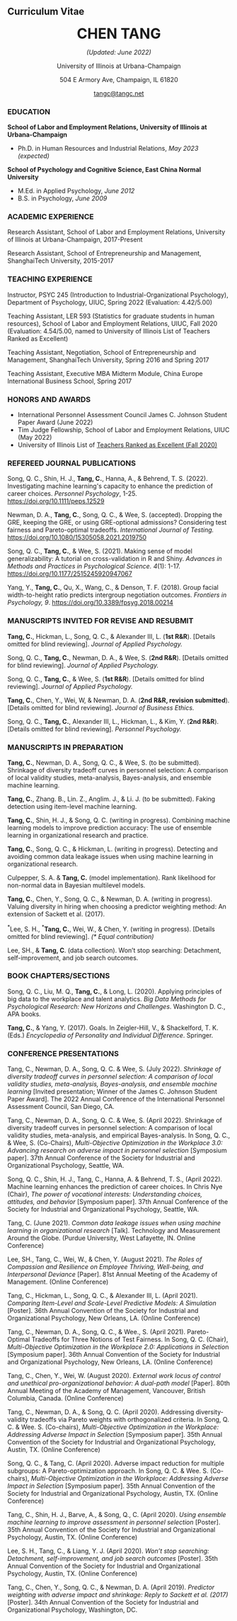 ## Curriculum Vitae

<p style="text-align:center" ><font size="+3"><b>CHEN TANG</b></font></font></p>

<p style="text-align:center"><i>(Updated: June 2022)</i></p>

<p style="text-align:center">University of Illinois at Urbana-Champaign</p>

<p style="text-align:center">504 E Armory Ave, Champaign, IL 61820</p>

<p style="text-align:center"> <a href="mailto:tangc@tangc.net">tangc@tangc.net</a></p>

### **EDUCATION**

**School of Labor and Employment Relations, University of Illinois at Urbana-Champaign**

- Ph.D. in Human Resources and Industrial Relations, *May 2023 (expected)*

**School of Psychology and Cognitive Science, East China Normal University**

- M.Ed. in Applied Psychology, *June 2012*
- B.S. in Psychology, *June 2009*

### **ACADEMIC EXPERIENCE**

Research Assistant, School of Labor and Employment Relations, University of Illinois at Urbana-Champaign, 2017-Present

Research Assistant, School of Entrepreneurship and Management, ShanghaiTech University, 2015-2017

### **TEACHING EXPERIENCE**

Instructor, PSYC 245 (Introduction to Industrial-Organizational Psychology), Department of Psychology, UIUC, Spring 2022 (Evaluation: 4.42/5.00)

Teaching Assistant, LER 593 (Statistics for graduate students in human resources), School of Labor and Employment Relations, UIUC, Fall 2020 (Evaluation: 4.54/5.00, named to University of Illinois List of Teachers Ranked as Excellent)

Teaching Assistant, Negotiation, School of Entrepreneurship and Management, ShanghaiTech University, Spring 2016 and Spring 2017

Teaching Assistant, Executive MBA Midterm Module, China Europe International Business School, Spring 2017

### **HONORS AND AWARDS**
- International Personnel Assessment Council James C. Johnson Student Paper Award (June 2022)
- Tim Judge Fellowship, School of Labor and Employment Relations, UIUC (May 2022)
- University of Illinois List of [Teachers Ranked as Excellent (Fall 2020)](https://citl.illinois.edu/citl-101/measurement-evaluation/teaching-evaluation/teaching-evaluations-(ices)/teachers-ranked-as-excellent)

### **REFEREED JOURNAL PUBLICATIONS**

Song, Q. C., Shin, H. J., **Tang, C.**, Hanna, A., & Behrend, T. S. (2022). Investigating machine learning's capacity to enhance the prediction of career choices. *Personnel Psychology*, 1-25. https://doi.org/10.1111/peps.12529

Newman, D. A., **Tang, C.**, Song, Q. C., & Wee, S. (accepted). Dropping the GRE, keeping the GRE, or using GRE-optional admissions? Considering test fairness and Pareto-optimal tradeoffs. *International Journal of Testing.* https://doi.org/10.1080/15305058.2021.2019750

Song, Q. C., **Tang, C.**, & Wee, S. (2021). Making sense of model generalizability: A tutorial on cross-validation in R and Shiny. *Advances in Methods and Practices in Psychological Science. 4*(1): 1-17. https://doi.org/10.1177/2515245920947067

Yang, Y., **Tang, C.**, Qu, X., Wang, C., & Denson, T. F. (2018). Group facial width-to-height ratio predicts intergroup negotiation outcomes. *Frontiers in Psychology, 9*. https://doi.org/10.3389/fpsyg.2018.00214

### **MANUSCRIPTS INVITED FOR REVISE AND RESUBMIT**

**Tang, C.**, Hickman, L., Song, Q. C., & Alexander III, L. (**1st R&R**). [Details omitted
for blind reviewing]. *Journal of Applied Psychology.*

Song, Q. C., **Tang, C.**, Newman, D. A., & Wee, S. (**2nd R&R**). [Details omitted
for blind reviewing]. *Journal of Applied Psychology.*

Song, Q. C., **Tang, C.**, & Wee, S. (**1st R&R**). [Details omitted
for blind reviewing]. *Journal of Applied Psychology.*

**Tang, C.**, Chen, Y., Wei, W, & Newman, D. A. (**2nd R&R, revision submitted**). [Details omitted
for blind reviewing]. *Journal of Business Ethics.*

Song, Q. C., **Tang, C.**, Alexander III, L., Hickman, L., & Kim, Y. (**2nd R&R**). [Details omitted
for blind reviewing]. *Personnel Psychology.*

### **MANUSCRIPTS IN PREPARATION**

**Tang, C.**, Newman, D. A., Song, Q. C., & Wee, S. (to be submitted). Shrinkage of diversity tradeoff curves in personnel selection: A comparison of local validity studies, meta-analysis, Bayes-analysis, and ensemble machine learning.

**Tang, C.**, Zhang. B., Lin. Z., Anglim. J., & Li. J. (to be submitted). Faking detection using item-level machine learning.

**Tang, C.**, Shin, H. J., & Song, Q. C. (writing in progress). Combining machine learning models to improve prediction accuracy: The use of ensemble learning in organizational research and practice.

**Tang, C.**, Song, Q. C., & Hickman, L. (writing in progress). Detecting and avoiding common data leakage issues when using machine learning in organizational research.

Culpepper, S. A. & **Tang, C.** (model implementation). Rank likelihood for non-normal data in Bayesian multilevel models.

**Tang, C.**, Chen, Y., Song, Q. C., & Newman, D. A. (writing in progress). Valuing diversity in hiring when choosing a predictor weighting method: An extension of Sackett et al. (2017).

<sup>\*</sup>Lee, S. H., <sup>\*</sup>**Tang, C.**, Wei, W., & Chen, Y. (writing in progress). [Details omitted for blind reviewing]. *(\* Equal contribution)*

Lee, SH., & **Tang, C**. (data collection). Won’t stop searching: Detachment, self-improvement, and job search outcomes.

### **BOOK CHAPTERS/SECTIONS**

Song, Q. C., Liu, M. Q., **Tang, C.**, & Long, L. (2020). Applying principles of big data to the workplace and talent analytics. *Big Data Methods for Psychological Research: New Horizons and Challenges*. Washington D. C., APA books.

**Tang, C.**, & Yang, Y. (2017). Goals. In Zeigler-Hill, V., & Shackelford, T. K. (Eds.) *Encyclopedia of Personality and Individual Difference*. Springer.

### **CONFERENCE PRESENTATIONS**

Tang, C., Newman, D. A., Song, Q. C. & Wee, S. (July 2022). *Shrinkage of diversity tradeoff curves in personnel selection: A comparison of local validity studies, meta-analysis, Bayes-analysis, and ensemble machine learning* [Invited presentation; Winner of the James C. Johnson Student Paper Award]. The 2022 Annual Conference of the International Personnel Assessment Council, San Diego, CA.

Tang, C., Newman, D. A., Song, Q. C. & Wee, S. (April 2022). Shrinkage of diversity tradeoff curves in personnel selection: A comparison of local validity studies, meta-analysis, and empirical Bayes-analysis. In Song, Q. C., & Wee, S. (Co-Chairs), *Multi-Objective Optimization in the Workplace 3.0: Advancing research on adverse impact in personnel selection* [Symposium paper]. 37th Annual Conference of the Society for Industrial and Organizational Psychology, Seattle, WA.

Song, Q. C., Shin, H. J., Tang, C., Hanna, A. & Behrend, T. S., (April 2022). Machine learning enhances the prediction of career choices. In Chris Nye (Chair), *The power of vocational interests: Understanding choices, attitudes, and behavior* [Symposium paper]. 37th Annual Conference of the Society for Industrial and Organizational Psychology, Seattle, WA.

Tang, C. (June 2021). *Common data leakage issues when using machine learning in organizational research* [Talk]. Technology and Measurement Around the Globe. (Purdue University, West Lafayette, IN. Online Conference)

Lee, SH., Tang, C., Wei, W., & Chen, Y. (August 2021). *The Roles of Compassion and Resilience on Employee Thriving, Well-being, and Interpersonal Deviance* [Paper]. 81st Annual Meeting of the Academy of Management. (Online Conference)

Tang, C., Hickman, L., Song, Q. C., & Alexander III, L. (April 2021). *Comparing Item-Level and Scale-Level Predictive Models: A Simulation* [Poster]. 36th Annual Convention of the Society for Industrial and Organizational Psychology, New Orleans, LA. (Online Conference)

Tang, C., Newman, D. A., Song, Q. C., & Wee., S. (April 2021). Pareto-Optimal Tradeoffs for Three Notions of Test Fairness. In Song, Q. C. (Chair), *Multi-Objective Optimization in the Workplace 2.0: Applications in Selectio*n [Symposium paper]. 36th Annual Convention of the Society for Industrial and Organizational Psychology, New Orleans, LA. (Online Conference)

Tang, C., Chen, Y., Wei, W. (August 2020). *External work locus of control and unethical pro-organizational behavior: A dual-path model* [Paper]. 80th Annual Meeting of the Academy of Management, Vancouver, British Columbia, Canada. (Online Conference)

Tang, C., Newman, D. A., & Song, Q. C. (April 2020). Addressing diversity-validity tradeoffs via Pareto weights with orthogonalized criteria. In Song, Q. C. & Wee. S. (Co-chairs), *Multi-Objective Optimization in the Workplace: Addressing Adverse Impact in Selection* [Symposium paper]. 35th Annual Convention of the Society for Industrial and Organizational Psychology, Austin, TX. (Online Conference)

Song, Q. C., & Tang, C. (April 2020). Adverse impact reduction for multiple subgroups: A Pareto-optimization approach. In Song, Q. C. & Wee. S. (Co-chairs), *Multi-Objective Optimization in the Workplace: Addressing Adverse Impact in Selection* [Symposium paper]. 35th Annual Convention of the Society for Industrial and Organizational Psychology, Austin, TX. (Online Conference)

Tang, C., Shin, H. J., Barve, A., & Song, Q., C. (April 2020). *Using ensemble machine learning to improve assessment in personnel selection* [Poster]. 35th Annual Convention of the Society for Industrial and Organizational Psychology, Austin, TX. (Online Conference)

Lee, S. H., Tang, C., & Liang, Y. J. (April 2020). *Won’t stop searching: Detachment, self-improvement, and job search outcomes* [Poster]. 35th Annual Convention of the Society for Industrial and Organizational Psychology, Austin, TX. (Online Conference)

Tang, C., Chen, Y., Song, Q. C., & Newman, D. A. (April 2019). *Predictor weighting with adverse impact and shrinkage: Reply to Sackett et al. (2017)* [Poster]. 34th Annual Convention of the Society for Industrial and Organizational Psychology, Washington, DC.